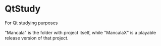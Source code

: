 # QtStudy
For Qt studying purposes

"Mancala" is the folder with project itself, while "MancalaX" is a playable release version of that project.
